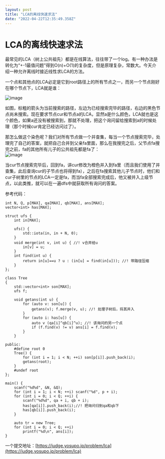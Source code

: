 ```yaml
---
layout: post
title: "LCA的离线快速求法"
date: "2022-04-22T12:35:49.358Z"
---
```

LCA的离线快速求法
==========

最常见的LCA（树上公共祖先）都是在线算法，往往带了一个log。有一种办法是转化为“+-1最值问题”得到O(n)+O(1)的复杂度，但是原理复杂，常数大。今天介绍一种允许离线时接近线性求LCA的方法。

一个点和其他点的LCA必定是它到root路径上的所有节点之一，而另一个节点刚好在哪个节点下，LCA就是谁：

![image](https://img2022.cnblogs.com/blog/1545207/202204/1545207-20220422164240956-406800962.png)

如图，标粗的箭头为当前搜索的路径，左边为已经搜索完毕的路径，右边的黑色节点尚未搜索。现在要求节点cur和节点a的LCA，显然a是什么颜色，LCA就也是这个颜色，如果a还没有被搜索到，那就不处理，把这个询问留给搜索到a的时候处理（那个时候cur肯定已经访问过了）。

那怎么做这个染色呢？我们对所有节点做一个并查集，每当一个节点搜索完毕，处理完了自己的答案，就把自己合并到父亲fa里面，那么在我搜完之后，父节点fa搜完之前，fa的其他所有儿子的公共祖先都是fa了：  
![image](https://img2022.cnblogs.com/blog/1545207/202204/1545207-20220422165521294-1933950613.png)

当cur节点搜索完毕后，回到fa，讲cur修改为橙色并入到fa里（而且我们使用了并查集，此后查询cur的子节点也将得到fa），之后在fa搜索其他儿子节点时，他们和cur子树里的节点的LCA一定是fa，而当fa全部搜索完成后，他又被并入上级节点，以此类推，就可以在一遍dfs中就获取所有询问的答案。

参考代码：

    int N, Q, p[MAX], qa[MAX], qb[MAX], ans[MAX];
    vector<int> has[MAX];
    
    struct ufs {
    	int in[MAX];
    
    	ufs() {
    		std::iota(in, in + N, 0);
    	}
    	void merge(int v, int u) { //! v合并给u
    		in[v] = u;
    	}
    	int find(int u) {
    		return in[u]==u ? u : (in[u] = find(in[u])); //! 带路径压缩
    	}
    };
    
    class Tree
    {
    	std::vector<int> son[MAX];
    	ufs f;
    
    	void getans(int u) {
    		for (auto v: son[u]) {
    			getans(v); f.merge(v, u); //! 处理子树后，将其并入
    		}
    		for (auto i: has[u]) {
    			auto v (qa[i]^qb[i]^u); //! 该询问的另一个点
    			if (f.find(v) != v) ans[i] = f.find(v);
    		}
    	}
    
    public:
    	#define root 0
    	Tree() {
    		for (int i = 1; i < N; ++i) son[p[i]].push_back(i);
    		getans(root);
    	}
    	#undef root
    };
    
    main() {
    	scanf("%d%d", &N, &Q);
    	for (int i = 1; i < N; ++i) scanf("%d", p + i);
    	for (int i = 0; i < Q; ++i) {
    		scanf("%d%d", qa + i, qb + i); 
    		has[qa[i]].push_back(i);//! 把询问归到qa和qb下
    		has[qb[i]].push_back(i);
    	}
    
    	auto tr = new Tree;
    	for (int i = 0; i < Q; ++i)
    		printf("%d\n", ans[i]);
    }
    

一个提交地址：[https://judge.yosupo.jp/problem/lca](https://judge.yosupo.jp/problem/lca)